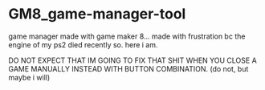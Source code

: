 # GM8_game-manager-tool
game manager made with game maker 8... made with frustration bc the engine of my ps2 died recently so. here i am.

DO NOT EXPECT THAT IM GOING TO FIX THAT SHIT WHEN YOU CLOSE A GAME MANUALLY INSTEAD WITH BUTTON COMBINATION. (do not, but maybe i will)
